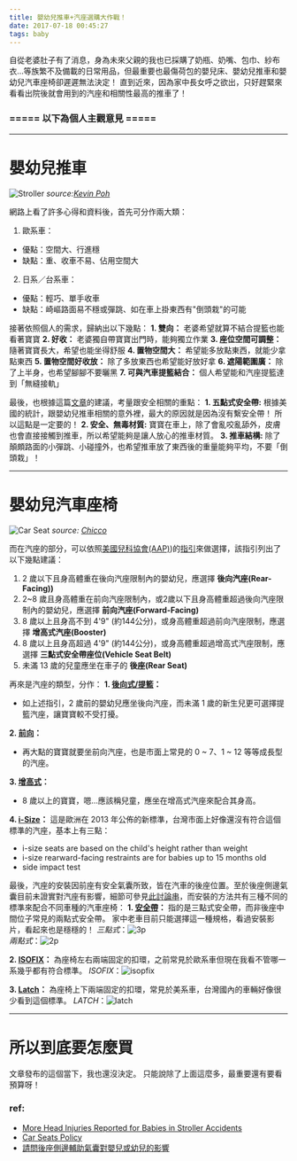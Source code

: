 ```yaml
---
title: 嬰幼兒推車+汽座選購大作戰！
date: 2017-07-18 00:45:27
tags: baby
---
```


自從老婆肚子有了消息，身為未來父親的我也已採購了奶瓶、奶嘴、包巾、紗布衣...等族繁不及備載的日常用品，但最重要也最傷荷包的嬰兒床、嬰幼兒推車和嬰幼兒汽車座椅卻遲遲無法決定！
直到近來，因為家中長女呼之欲出，只好趕緊來看看出院後就會用到的汽座和相關性最高的推車了！

### ===== 以下為個人主觀意見 =====

----

# 嬰幼兒推車
![Stroller](http://i.imgur.com/6LSps77.jpg)
_source:[Kevin Poh](https://www.flickr.com/photos/kevinpoh/4545094285)_

網路上看了許多心得和資料後，首先可分作兩大類：

1. 歐系車：
  * 優點：空間大、行進穩
  * 缺點：重、收車不易、佔用空間大

2. 日系／台系車：
  * 優點：輕巧、單手收車
  * 缺點：崎嶇路面易不穩或彈跳、如在車上掛東西有"倒頭栽"的可能

<p>

接著依照個人的需求，歸納出以下幾點：
**1. 雙向：**  老婆希望就算不結合提籃也能看著寶寶
**2. 好收：**  老婆獨自帶寶寶出門時，能夠獨立作業
**3. 座位空間可調整：**  隨著寶寶長大，希望也能坐得舒服
**4. 置物空間大：**  希望能多放點東西，就能少拿點東西
**5. 置物空間好收放：**  除了多放東西也希望能好放好拿
**6. 遮陽範圍廣：**  除了上半身，也希望腳腳不要曬黑
**7. 可與汽車提籃結合：**  個人希望能和汽座提籃達到「無縫接軌」

最後，也根據這篇[文章](https://drkentsui.com/2016/08/01/%E5%AC%B0%E5%85%92%E6%8E%A8%E8%BB%8A%E9%81%B8%E8%B3%BC%E8%A6%81%E9%BB%9E-%EF%BC%9A%E5%85%92%E7%A7%91%E9%86%AB%E5%B8%AB%E8%89%AF%E5%BF%83%E5%BB%BA%E8%AD%B0/)的建議，考量跟安全相關的重點：
**1. 五點式安全帶:**  根據美國的統計，跟嬰幼兒推車相關的意外裡，最大的原因就是因為沒有繫安全帶！ 所以這點是一定要的！
**2. 安全、無毒材質:**  寶寶在車上，除了會亂咬亂舔外，皮膚也會直接接觸到推車，所以希望能夠是讓人放心的推車材質。 
**3. 推車結構:** 除了顛頗路面的小彈跳、小碰撞外，也希望推車放了東西後的重量能夠平均，不要「倒頭栽」！

----

# 嬰幼兒汽車座椅
![Car Seat](http://i.imgur.com/Vj7YfL0.jpg)
_source: [Chicco](http://www.chicco.com/it.html)_

而在汽座的部分，可以依照[美國兒科協會(AAP)](https://en.wikipedia.org/wiki/American_Academy_of_Pediatrics))的[指引](https://www.healthychildren.org/English/safety-prevention/on-the-go/pages/Car-Safety-Seats-Information-for-Families.aspx)來做選擇，該指引列出了以下幾點建議：
1. 2 歲以下且身高體重在後向汽座限制內的嬰幼兒，應選擇 **後向汽座(Rear-Facing))**
2. 2~8 歲且身高體重在前向汽座限制內，或2歲以下且身高體重超過後向汽座限制內的嬰幼兒，應選擇 **前向汽座(Forward-Facing)**
3. 8 歲以上且身高不到 4'9" (約144公分)，或身高體重超過前向汽座限制，應選擇 **增高式汽座(Booster)**
4. 8 歲以上且身高超過 4'9" (約144公分)，或身高體重超過增高式汽座限制，應選擇 **三點式安全帶座位(Vehicle Seat Belt)** 
5. 未滿 13 歲的兒童應坐在車子的 **後座(Rear Seat)** 

<p>

再來是汽座的類型，分作：
**1. [後向式/提籃](http://www.childcarseats.org.uk/types-of-seat/rearward-facing-baby-seats)：** 
  * 如上述指引，2 歲前的嬰幼兒應坐後向汽座，而未滿 1 歲的新生兒更可選擇提籃汽座，讓寶寶較不受打擾。

**2. [前向](http://www.childcarseats.org.uk/types-of-seat/forward-facing-seats)：** 
  * 再大點的寶寶就要坐前向汽座，也是市面上常見的 0 ~ 7、1 ~ 12 等等成長型的汽座。

**3. [增高式](http://www.childcarseats.org.uk/types-of-seat/booster-cushions)：** 
  * 8 歲以上的寶寶，嗯...應該稱兒童，應坐在增高式汽座來配合其身高。

**4. [i-Size](http://www.childcarseats.org.uk/types-of-seat/i-size-seats)：** 這是歐洲在 2013 年公佈的新標準，台灣市面上好像還沒有符合這個標準的汽座，基本上有三點：
  * i-size seats are based on the child's height rather than weight 
  * i-size rearward-facing restraints are for babies up to 15 months old
  * side impact test 

<p>

最後，汽座的安裝因前座有安全氣囊所致，皆在汽車的後座位置。至於後座側邊氣囊目前未證實對汽座有影響，細節可參見[此討論串](https://zh.wikipedia.org/wiki/%E5%BA%A7%E4%BD%8D%E5%AE%89%E5%85%A8%E5%B8%B6)，而安裝的方法共有三種不同的標準來配合不同車種的汽車座椅：
**1. [安全帶](https://zh.wikipedia.org/wiki/%E5%BA%A7%E4%BD%8D%E5%AE%89%E5%85%A8%E5%B8%B6)：**  指的是三點式安全帶，而非後座中間位子常見的兩點式安全帶。 家中老車目前只能選擇這一種規格，看過安裝影片，看起來也是穩穩的！ 
  _三點式_：![3p](https://upload.wikimedia.org/wikipedia/commons/7/7d/Seatbelt.png)  
  _兩點式_：![2p](https://upload.wikimedia.org/wikipedia/commons/b/bc/Airplane_seat_belt_1.jpg)

**2. [ISOFIX](https://en.wikipedia.org/wiki/Isofix)：**  為座椅左右兩端固定的扣環，之前常見於歐系車但現在我看不管哪一系幾乎都有符合標準。
  _ISOFIX_：![isopfix](http://i.imgur.com/mcUOIHCm.jpg)

**3. [Latch](http://thecarseatlady.com/the-latch-system)：** 為座椅上下兩端固定的扣環，常見於美系車，台灣國內的車輛好像很少看到這個標準。
  _LATCH_：![latch](http://i.imgur.com/muFsoPr.jpg)

----

# 所以到底要怎麼買
文章發布的這個當下，我也還沒決定。 只能說除了上面這麼多，最重要還有要看預算呀！


### ref:
* [More Head Injuries Reported for Babies in Stroller Accidents](https://well.blogs.nytimes.com/2016/08/17/more-head-injuries-reported-for-babies-in-stroller-accidents)
* [Car Seats Policy](http://pediatrics.aappublications.org/content/pediatrics/early/2011/03/21/peds.2011-0213.full.pdf)
* [請問後座側邊輔助氣囊對嬰兒或幼兒的影響](https://mobile01.com/topicdetail.php?f=214&t=1773418)
